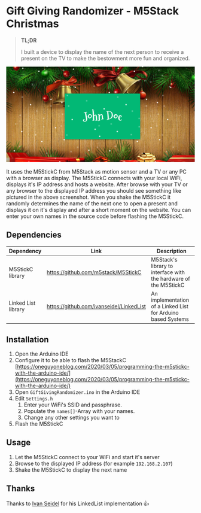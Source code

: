 # Gift Giving Randomizer - M5Stack Christmas

> **TL;DR**
>
> I built a device to display the name of the next person to receive a present on the TV to make the bestowment more fun and organized.

![Website screenshot](README.assets/192.168.2.107_.png)

It uses the M5StickC from M5Stack as motion sensor and a TV or any PC with a browser as display. The M5StickC connects with your local WiFi, displays it's IP address and hosts a website. After browse with your TV or any browser to the displayed IP address you should see something like pictured in the above screenshot. When you shake the M5StickC it randomly determines the name of the next one to open a present and displays it on it's display and after a short moment on the website. You can enter your own names in the source code before flashing the M5StickC.

## Dependencies

| Dependency          | Link                                     | Description                                                  |
| ------------------- | ---------------------------------------- | ------------------------------------------------------------ |
| M5StickC library    | https://github.com/m5stack/M5StickC      | M5Stack's library to interface with the hardware of the M5StickC |
| Linked List library | https://github.com/ivanseidel/LinkedList | An implementation of a Linked List for Arduino based Systems |

## Installation

1. Open the Arduino IDE
2. Configure it to be able to flash the M5StackC [https://oneguyoneblog.com/2020/03/05/programming-the-m5stickc-with-the-arduino-ide/](https://oneguyoneblog.com/2020/03/05/programming-the-m5stickc-with-the-arduino-ide/)
3. Open `GiftGivingRandomizer.ino` in the Arduino IDE
4. Edit `Settings.h`
    1. Enter your WiFi's SSID and passphrase.
    2. Populate the `names[]`-Array with your names.
    3. Change any other settings you want to
5. Flash the M5StickC

## Usage

1. Let the M5StickC connect to your WiFi and start it's server
2. Browse to the displayed IP address (for example `192.168.2.107`)
3. Shake the M5StickC to display the next name

## Thanks

Thanks to [Ivan Seidel](https://github.com/ivanseidel) for his LinkedList implementation 👍